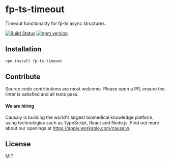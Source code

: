 # fp-ts-timeout

Timeout functionality for fp-ts async structures.

[![Build Status](https://github.com/causaly/fp-ts-timeout/actions/workflows/ci.yml/badge.svg)](https://github.com/causaly/fp-ts-timeout/actions/workflows/ci.yml) [![npm version](https://img.shields.io/npm/v/fp-ts-timeout.svg?color=0c0)](https://www.npmjs.com/package/fp-ts-timeout)

## Installation

```bash
npm install fp-ts-timeout
```

## Contribute

Source code contributions are most welcome. Please open a PR, ensure the linter is satisfied and all tests pass.

#### We are hiring

Causaly is building the world's largest biomedical knowledge platform, using technologies such as TypeScript, React and Node.js. Find out more about our openings at https://apply.workable.com/causaly/.

## License

MIT
